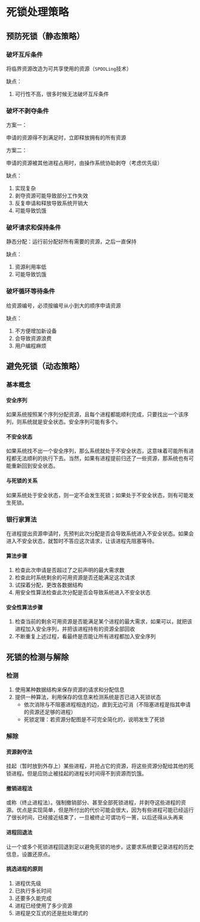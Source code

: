 # 死锁处理策略

## 预防死锁（静态策略）

### 破坏互斥条件

将临界资源改造为可共享使用的资源（`SPOOLing`技术）

缺点：

1. 可行性不高，很多时候无法破坏互斥条件

### 破坏不剥夺条件

方案一：

申请的资源得不到满足时，立即释放拥有的所有资源

方案二：

申请的资源被其他进程占用时，由操作系统协助剥夺（考虑优先级）

缺点：

1. 实现复杂
2. 剥夺资源可能导致部分工作失效
3. 反复申请和释放导致系统开销大
4. 可能导致饥饿

### 破坏请求和保持条件

静态分配：运行前分配好所有需要的资源，之后一直保持

缺点：

1. 资源利用率低
2. 可能导致饥饿

### 破坏循环等待条件

给资源编号，必须按编号从小到大的顺序申请资源

缺点：

1. 不方便增加新设备
2. 会导致资源浪费
3. 用户编程麻烦

## 避免死锁（动态策略）

### 基本概念

#### 安全序列

如果系统按照某个序列分配资源，且每个进程都能顺利完成，只要找出一个该序列，则系统就是安全状态。安全序列可能有多个。

#### 不安全状态

如果系统找不出一个安全序列，那么系统就处于不安全状态，这意味着可能所有进程都无法顺利的执行下去。当然，如果有进程提前归还了一些资源，那系统也有可能重新回到安全状态。

#### 与死锁的关系

如果系统处于安全状态，则一定不会发生死锁；如果处于不安全状态，则有可能发生死锁。

### 银行家算法

在进程提出资源申请时，先预判此次分配是否会导致系统进入不安全状态。如果会进入不安全状态，就暂时不答应这次请求，让该进程先阻塞等待。

#### 算法步骤

1. 检查此次申请是否超过了之前声明的最大需求数
2. 检查此时系统剩余的可用资源是否还能满足这次请求
3. 试探着分配，更改各数据结构
4. 用安全性算法检查此次分配是否会导致系统进入不安全状态

#### 安全性算法步骤

1. 检查当前的剩余可用资源是否能满足某个进程的最大需求，如果可以，就把该进程加入安全序列，并把该进程持有的资源全部回收
2. 不断重复上述过程，看最终是否能让所有进程都加入安全序列

## 死锁的检测与解除

### 检测

1. 使用某种数据结构来保存资源的请求和分配信息
   <img :src="$withBase='/img/os-check-dead-lock-structure.png'" class="align-center"/>
2. 提供一种算法，利用保存的信息来检测系统是否已进入死锁状态
   - 依次消除与不阻塞进程相连的边，直到无边可消（不阻塞进程是指其申请的资源还足够的进程）
   - 死锁定理：若资源分配图是不可完全简化的，说明发生了死锁

### 解除

#### 资源剥夺法

挂起（暂时放到外存上）某些进程，并抢占它的资源，将这些资源分配给其他的死锁进程。但是应防止被挂起的进程长时间得不到资源而饥饿。

#### 撤销进程法

或称（终止进程法）。强制撤销部分、甚至全部死锁进程，并剥夺这些进程的资源。优点是实现简单，但是所付出的代价可能会很大，因为有些进程可能已经运行了很长时间，已经接近结束了，一旦被终止可谓功亏一篑，以后还得从头再来

#### 进程回退法

让一个或多个死锁进程回退到足以避免死锁的地步。这要求系统要记录进程的历史信息，设置还原点。

#### 挑选进程的原则

1. 进程优先级
2. 已执行多长时间
3. 还要多久能完成
4. 进程已经使用了多少资源
5. 进程是交互式的还是批处理式的